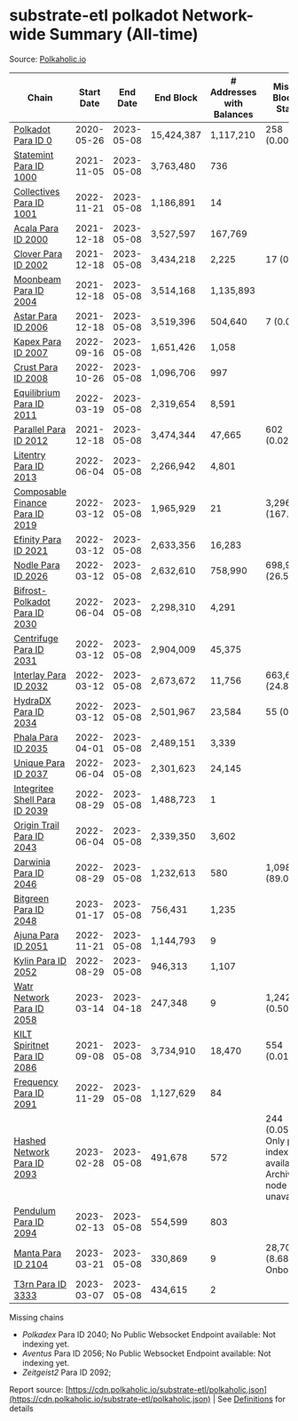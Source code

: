 # substrate-etl polkadot Network-wide Summary (All-time)

Source: [Polkaholic.io](https://polkaholic.io)


| Chain            | Start Date | End Date | End Block | # Addresses with Balances | Missing Blocks / Status |
| ---------------- | ---------- | ---------| --------- | ------------------------- | ----------------------- |
| [Polkadot Para ID 0](/polkadot/0-polkadot) | 2020-05-26 | 2023-05-08 | 15,424,387 |  1,117,210 | 258 (0.00%)  |
| [Statemint Para ID 1000](/polkadot/1000-statemint) | 2021-11-05 | 2023-05-08 | 3,763,480 |  736 |    |
| [Collectives Para ID 1001](/polkadot/1001-collectives) | 2022-11-21 | 2023-05-08 | 1,186,891 |  14 |    |
| [Acala Para ID 2000](/polkadot/2000-acala) | 2021-12-18 | 2023-05-08 | 3,527,597 |  167,769 |    |
| [Clover Para ID 2002](/polkadot/2002-clover) | 2021-12-18 | 2023-05-08 | 3,434,218 |  2,225 | 17 (0.00%)  |
| [Moonbeam Para ID 2004](/polkadot/2004-moonbeam) | 2021-12-18 | 2023-05-08 | 3,514,168 |  1,135,893 |    |
| [Astar Para ID 2006](/polkadot/2006-astar) | 2021-12-18 | 2023-05-08 | 3,519,396 |  504,640 | 7 (0.00%)  |
| [Kapex Para ID 2007](/polkadot/2007-kapex) | 2022-09-16 | 2023-05-08 | 1,651,426 |  1,058 |    |
| [Crust Para ID 2008](/polkadot/2008-crust) | 2022-10-26 | 2023-05-08 | 1,096,706 |  997 |    |
| [Equilibrium Para ID 2011](/polkadot/2011-equilibrium) | 2022-03-19 | 2023-05-08 | 2,319,654 |  8,591 |    |
| [Parallel Para ID 2012](/polkadot/2012-parallel) | 2021-12-18 | 2023-05-08 | 3,474,344 |  47,665 | 602 (0.02%)  |
| [Litentry Para ID 2013](/polkadot/2013-litentry) | 2022-06-04 | 2023-05-08 | 2,266,942 |  4,801 |    |
| [Composable Finance Para ID 2019](/polkadot/2019-composable) | 2022-03-12 | 2023-05-08 | 1,965,929 |  21 | 3,296,718 (167.69%)  |
| [Efinity Para ID 2021](/polkadot/2021-efinity) | 2022-03-12 | 2023-05-08 | 2,633,356 |  16,283 |    |
| [Nodle Para ID 2026](/polkadot/2026-nodle) | 2022-03-12 | 2023-05-08 | 2,632,610 |  758,990 | 698,978 (26.55%)  |
| [Bifrost-Polkadot Para ID 2030](/polkadot/2030-bifrost-dot) | 2022-06-04 | 2023-05-08 | 2,298,310 |  4,291 |    |
| [Centrifuge Para ID 2031](/polkadot/2031-centrifuge) | 2022-03-12 | 2023-05-08 | 2,904,009 |  45,375 |    |
| [Interlay Para ID 2032](/polkadot/2032-interlay) | 2022-03-12 | 2023-05-08 | 2,673,672 |  11,756 | 663,696 (24.82%)  |
| [HydraDX Para ID 2034](/polkadot/2034-hydradx) | 2022-03-12 | 2023-05-08 | 2,501,967 |  23,584 | 55 (0.00%)  |
| [Phala Para ID 2035](/polkadot/2035-phala) | 2022-04-01 | 2023-05-08 | 2,489,151 |  3,339 |    |
| [Unique Para ID 2037](/polkadot/2037-unique) | 2022-06-04 | 2023-05-08 | 2,301,623 |  24,145 |    |
| [Integritee Shell Para ID 2039](/polkadot/2039-integritee-shell) | 2022-08-29 | 2023-05-08 | 1,488,723 |  1 |    |
| [Origin Trail Para ID 2043](/polkadot/2043-origintrail) | 2022-06-04 | 2023-05-08 | 2,339,350 |  3,602 |    |
| [Darwinia Para ID 2046](/polkadot/2046-darwinia) | 2022-08-29 | 2023-05-08 | 1,232,613 |  580 | 1,098,057 (89.08%)  |
| [Bitgreen Para ID 2048](/polkadot/2048-bitgreen) | 2023-01-17 | 2023-05-08 | 756,431 |  1,235 |    |
| [Ajuna Para ID 2051](/polkadot/2051-ajuna) | 2022-11-21 | 2023-05-08 | 1,144,793 |  9 |    |
| [Kylin Para ID 2052](/polkadot/2052-kylin) | 2022-08-29 | 2023-05-08 | 946,313 |  1,107 |    |
| [Watr Network Para ID 2058](/polkadot/2058-watr) | 2023-03-14 | 2023-04-18 | 247,348 |  9 | 1,242 (0.50%)  |
| [KILT Spiritnet Para ID 2086](/polkadot/2086-kilt) | 2021-09-08 | 2023-05-08 | 3,734,910 |  18,470 | 554 (0.01%)  |
| [Frequency Para ID 2091](/polkadot/2091-frequency) | 2022-11-29 | 2023-05-08 | 1,127,629 |  84 |    |
| [Hashed Network Para ID 2093](/polkadot/2093-hashed) | 2023-02-28 | 2023-05-08 | 491,678 |  572 | 244 (0.05%) Only partial index available: Archive node unavailable |
| [Pendulum Para ID 2094](/polkadot/2094-pendulum) | 2023-02-13 | 2023-05-08 | 554,599 |  803 |    |
| [Manta Para ID 2104](/polkadot/2104-manta) | 2023-03-21 | 2023-05-08 | 330,869 |  9 | 28,703 (8.68%) Onboarding |
| [T3rn Para ID 3333](/polkadot/3333-t3rn) | 2023-03-07 | 2023-05-08 | 434,615 |  2 |    |

Missing chains


* *Polkadex* Para ID 2040; No Public Websocket Endpoint available: Not indexing yet.
* *Aventus* Para ID 2056; No Public Websocket Endpoint available: Not indexing yet.
* *Zeitgeist2* Para ID 2092; 

Report source: [https://cdn.polkaholic.io/substrate-etl/polkaholic.json](https://cdn.polkaholic.io/substrate-etl/polkaholic.json) | See [Definitions](/DEFINITIONS.md) for details
